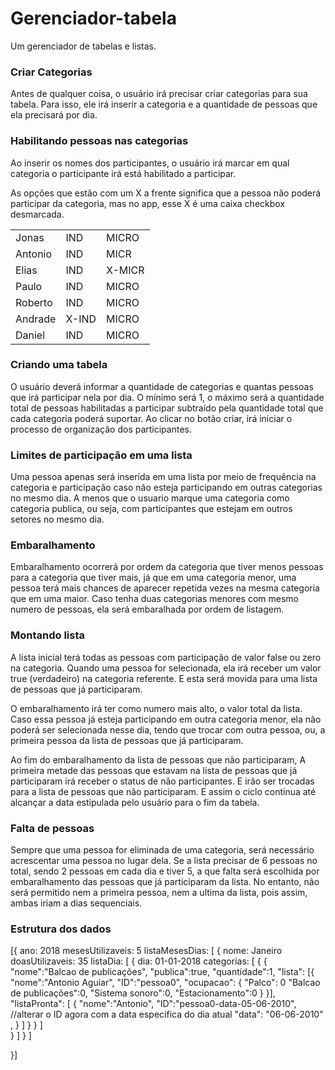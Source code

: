 # Gerenciador-tabela
Um gerenciador de tabelas e listas.
<section>
	<article>
<h1>Criar Categorias</h1>

<p>Antes de qualquer coisa, o usuário irá precisar criar categorias para sua tabela. Para isso, ele irá inserir a categoria e a quantidade de pessoas que ela precisará por dia.</p>

<h1>Habilitando pessoas nas categorias</h1>

<p>Ao inserir os nomes dos participantes, o usuário irá marcar em qual categoria o participante irá está habilitado a participar. </p>

<p>As opções que estão com um X a frente significa que a pessoa não poderá participar da categoria, mas no app, esse X é uma caixa checkbox desmarcada.</p>

<table>
	<tr><td>Jonas</td><td>IND</td><td>MICRO</td></tr>   
	<tr><td>Antonio</td><td>IND</td><td>MICR</td></tr> 
	<tr><td>Elias</td><td>IND</td><td>X-MICR</td></tr> 
	<tr><td>Paulo</td><td>IND</td><td>MICRO</td></tr> 
	<tr><td>Roberto</td><td>IND</td><td>MICRO</td></tr> 
	<tr><td>Andrade</td><td>X-IND</td><td>MICRO</td></tr> 
	<tr><td>Daniel</td><td>IND</td><td>MICRO</td></tr> 
</table>

<h1>Criando uma tabela</h1>

<p>O usuário deverá informar a quantidade de categorias e quantas pessoas que irá participar nela por dia. O mínimo será 1, o máximo será a quantidade total de pessoas habilitadas a participar subtraído pela quantidade total que cada categoria poderá suportar. Ao clicar no botão criar, irá iniciar o processo de organização dos participantes.</p>

<h1>Limites de participação em uma lista</h1>

<p>Uma pessoa apenas será inserida em uma lista por meio de frequência na categoria e participação caso não esteja participando em outras categorias no mesmo dia. A menos que o usuario marque uma categoria como categoria publica, ou seja, com participantes que estejam em outros setores no mesmo dia.</p>

<h1>Embaralhamento</h1>

<p>Embaralhamento ocorrerá por ordem da categoria que tiver menos pessoas para a categoria que tiver mais, já que em uma categoria menor, uma pessoa terá mais chances de aparecer repetida vezes na mesma categoria que em uma maior. Caso tenha duas categorias menores com mesmo numero de pessoas, ela será embaralhada por ordem de listagem.</p>

<h1>Montando lista</h1>

<p>A lista inicial terá todas as pessoas com participação de valor false ou zero na categoria. Quando uma pessoa for selecionada, ela irá receber um valor true (verdadeiro) na categoria referente. E esta será movida para uma lista de pessoas que já participaram.</p>

<p>O embaralhamento irá ter como numero mais alto, o valor total da lista.
Caso essa pessoa já esteja participando em outra categoria menor, ela não poderá ser selecionada nesse dia, tendo que trocar com outra pessoa, ou, a primeira pessoa da lista de pessoas que já participaram.</p>

<p>Ao fim do embaralhamento da lista de pessoas que não participaram, A primeira metade das pessoas que estavam na lista de pessoas que já participaram irá receber o status de não participantes. E irão ser trocadas para a lista de pessoas que não participaram. E assim o ciclo continua até alcançar a data estipulada pelo usuário para o fim da tabela.</p>

<h1>Falta de pessoas</h1>

<p>Sempre que uma pessoa for eliminada de uma categoria, será necessário acrescentar uma pessoa no lugar dela. Se a lista precisar de 6 pessoas no total, sendo 2 pessoas em cada dia e tiver 5, a que falta será escolhida por embaralhamento das pessoas que já participaram da lista. No entanto, não será permitido nem a primeira pessoa, nem a ultima da lista, pois assim, ambas iriam a dias sequenciais.</p>

<h1>Estrutura dos dados</h1>

[{
	ano: 2018
	mesesUtilizaveis: 5
	listaMesesDias: [
		{
			nome: Janeiro
			doasUtilizaveis: 35
			listaDia: [
				{
					dia: 01-01-2018
					categorias: [
						{
							{
								"nome":"Balcao de publicações",
								"publica":true,
								"quantidade":1,
								"lista": [{
									"nome":"Antonio Aguiar",
									"ID":"pessoa0",
									"ocupacao": {
										"Palco": 0
										"Balcao de publicações":0,
										"Sistema sonoro":0,
										"Estacionamento":0
									}
								}],
								"listaPronta": [
									{
										"nome":"Antonio",
										"ID":"pessoa0-data-05-06-2010", //alterar o ID agora com a data especifica do dia atual
										"data": "06-06-2010" ,
									}
								]
							}
						}
					]				
				}
			]
		}
	]

}]
	</article>
</section>
